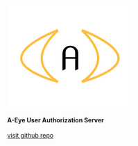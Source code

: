 ![A-eye-logo](_readme/Rectangle%202%20(1).png)

#### A-Eye User Authorization Server

[visit github repo](https://github.com/Raks-javac/A-eye)

